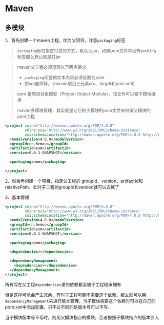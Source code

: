# Maven

## 多模块

1、首先创建一个maven工程，作为父项目，注意`packaging`标签

> `packaging`标签指定打包的方式，默认为jar，如果pom文件中没有`packing`标签那么默认就是打jar

> maven父工程必须遵顼以下两点要求
>
> + `packaging`标签的文本内容必须设置为pom
> + 把src删除掉，（maven项目三元素src、target和pom.xml）

> pom 是项目对象模型（Project Object Module），该文件可以被子模块继承
>
> maven多模块管理，其实就是让它的子模块的pom文件来继承父模块的pom工程

```xml
<project xmlns="http://maven.apache.org/POM/4.0.0"
         xmlns:xsi="http://www.w3.org/2001/XMLSchema-instance"
         xsi:schemaLocation="http://maven.apache.org/POM/4.0.0 http://maven.apache.org/xsd/maven-4.0.0.xsd">
  <modelVersion>4.0.0</modelVersion>
  <groupId>cn.hemou</groupId>
  <artifactId>ssm</artifactId>
  <version>0.0.1-SNAPSHOT</version>
    
  <packaging>pom</packaging>
 
</project>
```

2、然后再创建一个项目，指定父工程的 groupId、version、artifactId和relativePath，此时子工程的groupId和version就可以去掉了

3、版本管理

```xml
<project xmlns="http://maven.apache.org/POM/4.0.0"
         xmlns:xsi="http://www.w3.org/2001/XMLSchema-instance"
         xsi:schemaLocation="http://maven.apache.org/POM/4.0.0 http://maven.apache.org/xsd/maven-4.0.0.xsd">
  <modelVersion>4.0.0</modelVersion>
  <groupId>cn.hemou</groupId>
  <artifactId>ssm</artifactId>
  <version>0.0.1-SNAPSHOT</version>
    
  <packaging>pom</packaging>
 
  <dependencies></dependencies>
    
  <dependencyManagement>
    <dependencies></dependencies>
  </dependencyManagement>
</project>
```

所有写在父工程`dependencies`里的依赖都会被子工程继承拥有

但是这样可能会产生冗余，有时子工程可能不需要这个依赖，那么就可以用`dependencyManagement`来进行版本管理，当子模块需要这个依赖时可以在自己的pom.xml中添加配置，只不过不同的是版本号可以不写。

当子模块版本号不写时，则用父模块指点的模块，否者按照子模块指点的版本引入